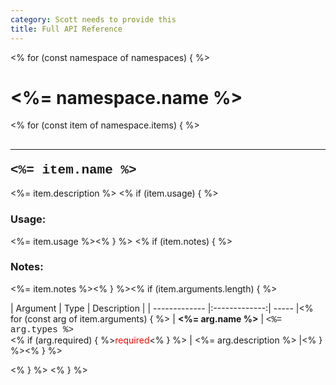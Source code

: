 ```yaml
---
category: Scott needs to provide this
title: Full API Reference
---
```


<% for (const namespace of namespaces) { %>
# <%= namespace.name %>

<% for (const item of namespace.items) { %>
## <hr><span style="font-family: courier"><%= item.name %></span>
<%= item.description %>
<% if (item.usage)  { %>
### Usage:
<%= item.usage %><% } %>
<% if (item.notes)  { %>
### Notes:
<%= item.notes %><% } %><% if (item.arguments.length) { %>

| Argument | Type | Description |
| ------------- |:-------------:| ----- |<% for (const arg of item.arguments) { %>
| **<%= arg.name %>** | <span style="font-family: courier"><%= arg.types %></span></br></span><% if (arg.required) { %><span style="color: red">required</span><% } %> | <%= arg.description %> |<% } %><% } %>

<% } %>
<% } %>
